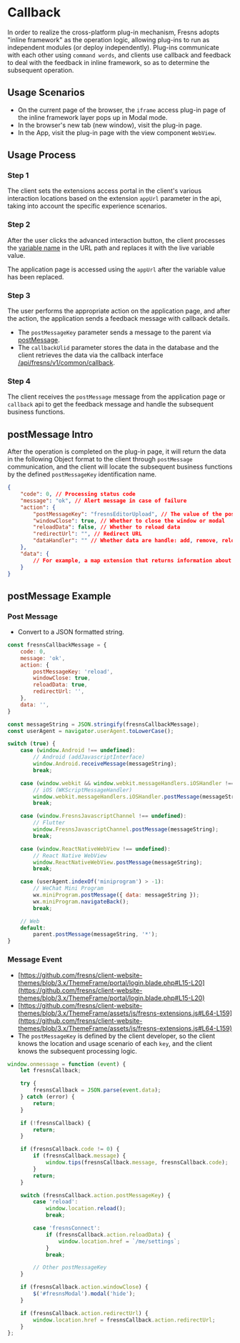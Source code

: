 # Callback

In order to realize the cross-platform plug-in mechanism, Fresns adopts "inline framework" as the operation logic, allowing plug-ins to run as independent modules (or deploy independently). Plug-ins communicate with each other using `command words`, and clients use callback and feedback to deal with the feedback in inline framework, so as to determine the subsequent operation.

## Usage Scenarios

- On the current page of the browser, the `iframe` access plug-in page of the inline framework layer pops up in Modal mode.
- In the browser's new tab (new window), visit the plug-in page.
- In the App, visit the plug-in page with the view component `WebView`.

## Usage Process

### Step 1

The client sets the extensions access portal in the client's various interaction locations based on the extension `appUrl` parameter in the api, taking into account the specific experience scenarios.

### Step 2

After the user clicks the advanced interaction button, the client processes the [variable name](variables.md) in the URL path and replaces it with the live variable value.

The application page is accessed using the `appUrl` after the variable value has been replaced.

### Step 3

The user performs the appropriate action on the application page, and after the action, the application sends a feedback message with callback details.

- The `postMessageKey` parameter sends a message to the parent via [postMessage](https://developer.mozilla.org/docs/Web/API/Window/postMessage).
- The `callbackUlid` parameter stores the data in the database and the client retrieves the data via the callback interface [/api/fresns/v1/common/callback](../../api/common/callback.md).

### Step 4

The client receives the `postMessage` message from the application page or `callback` api to get the feedback message and handle the subsequent business functions.

## postMessage Intro

After the operation is completed on the plug-in page, it will return the data in the following Object format to the client through `postMessage` communication, and the client will locate the subsequent business functions by the defined `postMessageKey` identification name.

```json
{
    "code": 0, // Processing status code
    "message": "ok", // Alert message in case of failure
    "action": {
        "postMessageKey": "fresnsEditorUpload", // The value of the postMessageKey variable in the path
        "windowClose": true, // Whether to close the window or modal
        "reloadData": false, // Whether to reload data
        "redirectUrl": "", // Redirect URL
        "dataHandler": "" // Whether data are handle: add, remove, reload
    },
    "data": {
        // For example, a map extension that returns information about the user's selected location
    }
}
```

## postMessage Example

### Post Message

- Convert to a JSON formatted string.

```js
const fresnsCallbackMessage = {
    code: 0,
    message: 'ok',
    action: {
        postMessageKey: 'reload',
        windowClose: true,
        reloadData: true,
        redirectUrl: '',
    },
    data: '',
}

const messageString = JSON.stringify(fresnsCallbackMessage);
const userAgent = navigator.userAgent.toLowerCase();

switch (true) {
    case (window.Android !== undefined):
        // Android (addJavascriptInterface)
        window.Android.receiveMessage(messageString);
        break;

    case (window.webkit && window.webkit.messageHandlers.iOSHandler !== undefined):
        // iOS (WKScriptMessageHandler)
        window.webkit.messageHandlers.iOSHandler.postMessage(messageString);
        break;

    case (window.FresnsJavascriptChannel !== undefined):
        // Flutter
        window.FresnsJavascriptChannel.postMessage(messageString);
        break;

    case (window.ReactNativeWebView !== undefined):
        // React Native WebView
        window.ReactNativeWebView.postMessage(messageString);
        break;

    case (userAgent.indexOf('miniprogram') > -1):
        // WeChat Mini Program
        wx.miniProgram.postMessage({ data: messageString });
        wx.miniProgram.navigateBack();
        break;

    // Web
    default:
        parent.postMessage(messageString, '*');
}
```

### Message Event

- [https://github.com/fresns/client-website-themes/blob/3.x/ThemeFrame/portal/login.blade.php#L15-L20](https://github.com/fresns/client-website-themes/blob/3.x/ThemeFrame/portal/login.blade.php#L15-L20)
- [https://github.com/fresns/client-website-themes/blob/3.x/ThemeFrame/assets/js/fresns-extensions.js#L64-L159](https://github.com/fresns/client-website-themes/blob/3.x/ThemeFrame/assets/js/fresns-extensions.js#L64-L159)
- The `postMessageKey` is defined by the client developer, so the client knows the location and usage scenario of each `key`, and the client knows the subsequent processing logic.

```js
window.onmessage = function (event) {
    let fresnsCallback;

    try {
        fresnsCallback = JSON.parse(event.data);
    } catch (error) {
        return;
    }

    if (!fresnsCallback) {
        return;
    }

    if (fresnsCallback.code != 0) {
        if (fresnsCallback.message) {
            window.tips(fresnsCallback.message, fresnsCallback.code);
        }
        return;
    }

    switch (fresnsCallback.action.postMessageKey) {
        case 'reload':
            window.location.reload();
            break;

        case 'fresnsConnect':
            if (fresnsCallback.action.reloadData) {
                window.location.href = `/me/settings`;
            }
            break;

        // Other postMessageKey
    }

    if (fresnsCallback.action.windowClose) {
        $('#fresnsModal').modal('hide');
    }

    if (fresnsCallback.action.redirectUrl) {
        window.location.href = fresnsCallback.action.redirectUrl;
    }
};
```
